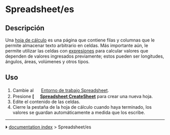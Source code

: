 # Spreadsheet/es
## Descripción

Una [hoja de cálculo](spreadsheet/es.md) es una página que contiene filas y columnas que le permite almacenar texto arbitrario en celdas. Más importante aún, le permite utilizar las celdas con [expresiones](Expressions/es.md) para calcular valores que dependen de valores ingresados ​​previamente; estos pueden ser longitudes, ángulos, áreas, volúmenes y otros tipos.



## Uso

1.  Cambie al <img alt="" src=images/Workbench_Spreadsheet.svg  style="width:16px;"> [Entorno de trabajo Spreadsheet](Spreadsheet_Workbench/es.md).
2.  Presione **[<img src=images/Spreadsheet_CreateSheet.svg style="width:16px"> [Spreadsheet CreateSheet](Spreadsheet_CreateSheet.md)** para crear una nueva hoja.
3.  Edite el contenido de las celdas.
4.  Cierre la pestaña de la hoja de cálculo cuando haya terminado, los valores se guardan automáticamente a medida que los escribe.



---
⏵ [documentation index](../README.md) > Spreadsheet/es
